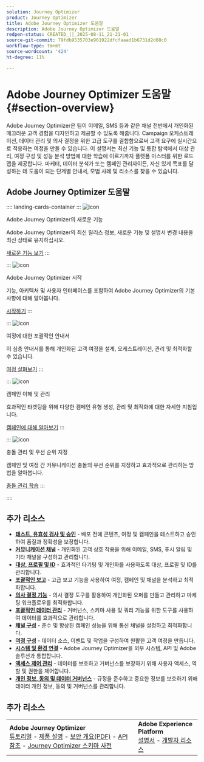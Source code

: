 ```yaml
---
solution: Journey Optimizer
product: Journey Optimizer
title: Adobe Journey Optimizer 도움말
description: Adobe Journey Optimizer 도움말
redpen-status: CREATED_||_2025-08-11_21-21-01
source-git-commit: 79fdb9535703e961922dfcfaaad1b6731d2d88c0
workflow-type: tm+mt
source-wordcount: '424'
ht-degree: 11%

---
```



# Adobe Journey Optimizer 도움말{#section-overview}

Adobe Journey Optimizer은 팀이 이메일, SMS 등과 같은 채널 전반에서 개인화된 매끄러운 고객 경험을 디자인하고 제공할 수 있도록 해줍니다. Campaign 오케스트레이션, 데이터 관리 및 의사 결정을 위한 고급 도구를 결합함으로써 고객 요구에 실시간으로 적응하는 여정을 만들 수 있습니다. 이 설명서는 최신 기능 및 통합 탐색에서 대상 관리, 여정 구성 및 성능 분석 방법에 대한 학습에 이르기까지 플랫폼 마스터를 위한 로드맵을 제공합니다. 마케터, 데이터 분석가 또는 캠페인 관리자이든, 자신 있게 목표를 달성하는 데 도움이 되는 단계별 안내서, 모범 사례 및 리소스를 찾을 수 있습니다.

## Adobe Journey Optimizer 도움말

:::: landing-cards-container
:::
![icon](https://cdn.experienceleague.adobe.com/icons/list-check.svg)

Adobe Journey Optimizer의 새로운 기능

Adobe Journey Optimizer의 최신 릴리스 정보, 새로운 기능 및 설명서 변경 내용을 최신 상태로 유지하십시오.

[새로운 기능 보기](whats-new-landing-page.md)
:::

:::
![icon](https://cdn.experienceleague.adobe.com/icons/circle-play.svg)

Adobe Journey Optimizer 시작

기능, 아키텍처 및 사용자 인터페이스를 포함하여 Adobe Journey Optimizer의 기본 사항에 대해 알아봅니다.

[시작하기](get-started-landing-page.md)
:::

:::
![icon](https://cdn.experienceleague.adobe.com/icons/code-branch.svg)

여정에 대한 포괄적인 안내서

이 심층 안내서를 통해 개인화된 고객 여정을 설계, 오케스트레이션, 관리 및 최적화할 수 있습니다.

[여정 살펴보기](orchestrate-journeys-landing-page.md)
:::

:::
![icon](https://cdn.experienceleague.adobe.com/icons/bullhorn.svg)

캠페인 이해 및 관리

효과적인 타겟팅을 위해 다양한 캠페인 유형 생성, 관리 및 최적화에 대한 자세한 지침입니다.

[캠페인에 대해 알아보기](campaigns-landing-page.md)
:::

:::
![icon](https://cdn.experienceleague.adobe.com/icons/scale-balanced.svg)

충돌 관리 및 우선 순위 지정

캠페인 및 여정 간 커뮤니케이션 충돌의 우선 순위를 지정하고 효과적으로 관리하는 방법을 알아봅니다.

[충돌 관리 학습](conflict-prioritization-landing-page.md)
:::

::::


## 추가 리소스

- **[테스트, 유효성 검사 및 승인](test-landing-page.md)** - 배포 전에 콘텐츠, 여정 및 캠페인을 테스트하고 승인하여 품질과 정확성을 보장합니다.
- **[커뮤니케이션 채널](../using/channels/gs-channels.md)** - 개인화된 고객 상호 작용을 위해 이메일, SMS, 푸시 알림 및 기타 채널을 구성하고 관리합니다.
- **[대상, 프로필 및 ID](audiences-profiles-identities-landing-page.md)** - 효과적인 타기팅 및 개인화를 사용하도록 대상, 프로필 및 ID를 관리합니다.
- **[포괄적인 보고](reporting-landing-page.md)** - 고급 보고 기능을 사용하여 여정, 캠페인 및 채널을 분석하고 최적화합니다.
- **[의사 결정 기능](decisioning-landing-page.md)** - 의사 결정 도구를 활용하여 개인화된 오퍼를 만들고 관리하고 마케팅 워크플로우를 최적화합니다.
- **[포괄적인 데이터 관리](data-management-landing-page.md)** - 거버넌스, 스키마 사용 및 쿼리 기능을 위한 도구를 사용하여 데이터를 효과적으로 관리합니다.
- **[채널 구성](configuration-landing-page.md)** - 준수 및 향상된 캠페인 성능을 위해 통신 채널을 설정하고 최적화합니다.
- **[여정 구성](configure-journeys-landing-page.md)** - 데이터 소스, 이벤트 및 작업을 구성하여 원활한 고객 여정을 만듭니다.
- **[시스템 및 환경 연결](connect-systems-landing-page.md)** - Adobe Journey Optimizer을 외부 시스템, API 및 Adobe 솔루션과 통합합니다.
- **[액세스 제어 관리](access-control-landing-page.md)** - 데이터를 보호하고 거버넌스를 보장하기 위해 사용자 액세스, 역할 및 권한을 제어합니다.
- **[개인 정보, 동의 및 데이터 거버넌스](privacy-landing-page.md)** - 규정을 준수하고 중요한 정보를 보호하기 위해 데이터 개인 정보, 동의 및 거버넌스를 관리합니다.

## 추가 리소스

<table style="table-layout:fixed"><tr style="border: 0;">
<td><strong>Adobe Journey Optimizer</strong><br/>
<a href="https://experienceleague.adobe.com/docs/journey-optimizer-learn/tutorials/overview.html?lang=ko-KR" target="_blank">튜토리얼</a> - <a href="https://helpx.adobe.com/kr/legal/product-descriptions/adobe-journey-optimizer.html" target="_blank">제품 설명</a> - <a href="https://www.adobe.com/content/dam/cc/en/security/pdfs/AJO_SecurityOverview.pdf" target="_blank">보안 개요(PDF)</a> - <a href="https://developer.adobe.com/journey-optimizer-apis/" target="_blank">API 참조</a> - <a href="https://experienceleague.adobe.com/tools/ajo-schemas/schema-dictionary.html?lang=ko" target="_blank">Journey Optimizer 스키마 사전</a>

</td>
<td><strong>Adobe Experience Platform</strong><br/>
<a href="https://experienceleague.adobe.com/docs/experience-platform/landing/home.html?lang=ko" target="_blank">설명서</a> - <a href="https://www.adobe.com/kr/experience-platform/documentation-and-developer-resources.html" target="_blank">개발자 리소스</a>
</td>
</tr></table>

<!--table style="table-layout:auto"><tr style="border: 0;"><td><img src="using/assets/do-not-localize/newsletter.png"></td><td>
<b>Stay informed and elevate your Adobe Journey Optimizer experience!</b><br/>Sign up for our quarterly newsletter. Gain exclusive access to the latest product updates, captivating stories, real-world use cases, valuable tips, and more – all delivered directly to your inbox every quarter. <a href="https://www.adobe.com/subscription/Adobe_Journey_Optimizer_NL.html">Sign up today!</a></td></tr></table-->
